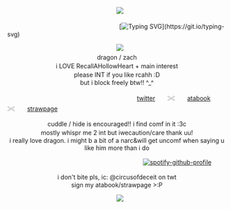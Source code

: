 <p align="center">
　<img src="https://files.catbox.moe/jnphtu.png">
</p>

<p align="center">

 　 　 　 　 　 　 　  　　　 　 　 　 　　  [![Typing SVG](https://readme-typing-svg.demolab.com?font=Sixtyfour&size=15&pause=1000&color=7C860A&background=A38E935A&center=true&vCenter=true&width=435&lines=cut+it+with+the+cold+garbage%2C;you're+NOT+ace.;just+tell+me+the+truth.)](https://git.io/typing-svg)
</p>
<p align="center">
　<img src="https://files.catbox.moe/c3vaxl.gif">
　 　 　 　 　 　
 　 　 　 　  　 　  　 　 　 　　 　　 　 　 　 　  　　　 　  　 　　 　 　　  dragon / zach　　　　　　　　　　　　　　　　　　　　　　　　　　　　　　　　　　　　　　　　　　　　　　　　　　　　　　　　 　　i LOVE RecallAHollowHeart + main interest　　　　　　　　　　　　　　　　　　　　　　　　　　　　　　　　　　　　　　　　　　　please INT if you like rcahh :D　　　　　　　　　　　　　　　　　　　　　　　　　　　　　　　　　　　　　　　　　　　　　　　　　　but i block freely btw!! ^_^
</p>

　　　　　　　　　　　　　　　　　　　　　 [twitter](https://x.com/ihflulz)　　𓏵　　[atabook](https://dragondudes3.atabook.org/)　　𓏵　　[strawpage](https://zachmershon.straw.page/)
<p align="center">
cuddle / hide is encouraged!! i find comf in it :3c　　　　　　　　　　　　　　　　　　　　　　　　　　　　　　　　　　　　　　　　　　　　　　　　　　　　　　　　　　　　　　　　　　　　　　　　mostly whispr me 2 int but iwecaution/care thank uu!　　　　　　　　　　　　　　　　　　　　　　　　　　　　　　　　　　　　　　　　　　　　　　　　　　　　　　　　　　　　　　　　　　　　　　i really love dragon. i might b a bit of a narc&will get uncomf when saying u like him more than i do
</p>

　　　　　　　　　　　　　　　　　　　　　　 [![spotify-github-profile](https://spotify-github-profile.kittinanx.com/api/view?uid=31cghiaeohuoxydm5numjzofp7se&cover_image=true&theme=novatorem&show_offline=true&background_color=148a16&interchange=false&bar_color=7f850b&bar_color_cover=false)](https://spotify-github-profile.kittinanx.com/api/view?uid=31cghiaeohuoxydm5numjzofp7se&redirect=true)
<p align="center">
i don't bite pls, ic: @circusofdeceit on twt　　　　　　　　　　　　　　　　　　　　　　　　　　　　　　　　　　　　　　　　　　　　　　　　　　　　　　　　　　　　　　　　　　　　　　sign my atabook/strawpage >:P
<p align="center">
　<img src="https://files.catbox.moe/ym4tlc.png">
</p>
